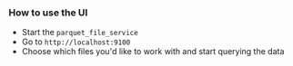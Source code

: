 ### How to use the UI
- Start the `parquet_file_service` 
- Go to `http://localhost:9100`
- Choose which files you'd like to work with and start querying the data